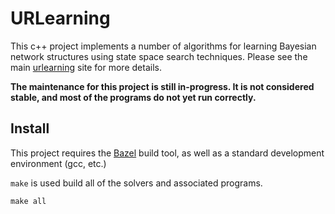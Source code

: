 # URLearning

This c++ project implements a number of algorithms for learning Bayesian network
structures using state space search techniques. Please see the main
[urlearning](http://urlearning.org/) site for more details.

**The maintenance for this project is still in-progress. It is not considered stable,
and most of the programs do not yet run correctly.**

## Install

This project requires the [Bazel](https://bazel.build/versions/master/docs/install.html)
build tool, as well as a standard development environment (gcc, etc.)

`make` is used build all of the solvers and associated programs.

```
make all
```